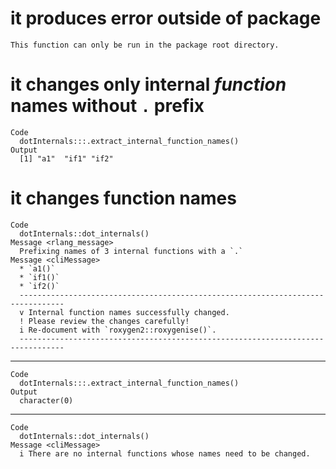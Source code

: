 # it produces error outside of package

    This function can only be run in the package root directory.

# it changes only internal *function* names without `.` prefix

    Code
      dotInternals:::.extract_internal_function_names()
    Output
      [1] "a1"  "if1" "if2"

# it changes function names

    Code
      dotInternals::dot_internals()
    Message <rlang_message>
      Prefixing names of 3 internal functions with a `.`
    Message <cliMessage>
      * `a1()`
      * `if1()`
      * `if2()`
      --------------------------------------------------------------------------------
      v Internal function names successfully changed.
      ! Please review the changes carefully!
      i Re-document with `roxygen2::roxygenise()`.
      --------------------------------------------------------------------------------

---

    Code
      dotInternals:::.extract_internal_function_names()
    Output
      character(0)

---

    Code
      dotInternals::dot_internals()
    Message <cliMessage>
      i There are no internal functions whose names need to be changed.

